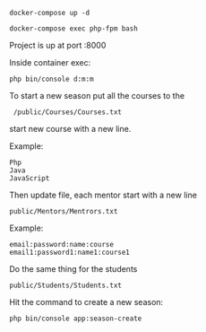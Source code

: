 ```
docker-compose up -d

docker-compose exec php-fpm bash
```
Project is up at port :8000

Inside container exec:

```
php bin/console d:m:m
````


To start a new season put all the courses to the
```` 
 /public/Courses/Courses.txt
 ````
 start new course with a new line.
 
 Example:
 
 ````
 Php
 Java
 JavaScript
 ````
 
 Then update file, each mentor start with a new line
 
 ````
 public/Mentors/Mentrors.txt
 ````
 
 Example:
 ````
 email:password:name:course
 email1:password1:name1:course1
 ````
 
 Do the same thing for the students
 ````
 public/Students/Students.txt
 ````
 
 Hit the command to create a new season:
 
 ````
 php bin/console app:season-create
 ````